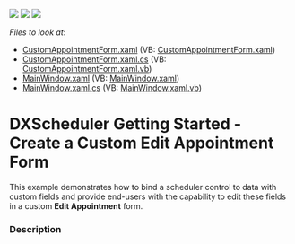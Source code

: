 <!-- default badges list -->
![](https://img.shields.io/endpoint?url=https://codecentral.devexpress.com/api/v1/VersionRange/128656280/10.2.3%2B)
[![](https://img.shields.io/badge/Open_in_DevExpress_Support_Center-FF7200?style=flat-square&logo=DevExpress&logoColor=white)](https://supportcenter.devexpress.com/ticket/details/E2499)
[![](https://img.shields.io/badge/📖_How_to_use_DevExpress_Examples-e9f6fc?style=flat-square)](https://docs.devexpress.com/GeneralInformation/403183)
<!-- default badges end -->
<!-- default file list -->
*Files to look at*:

* [CustomAppointmentForm.xaml](./CS/WpfApplication1/CustomAppointmentForm.xaml) (VB: [CustomAppointmentForm.xaml](./VB/WpfApplication1/CustomAppointmentForm.xaml))
* [CustomAppointmentForm.xaml.cs](./CS/WpfApplication1/CustomAppointmentForm.xaml.cs) (VB: [CustomAppointmentForm.xaml.vb](./VB/WpfApplication1/CustomAppointmentForm.xaml.vb))
* [MainWindow.xaml](./CS/WpfApplication1/MainWindow.xaml) (VB: [MainWindow.xaml](./VB/WpfApplication1/MainWindow.xaml))
* [MainWindow.xaml.cs](./CS/WpfApplication1/MainWindow.xaml.cs) (VB: [MainWindow.xaml.vb](./VB/WpfApplication1/MainWindow.xaml.vb))
<!-- default file list end -->
# DXScheduler Getting Started - Create a Custom Edit Appointment Form


<p>This example demonstrates how to bind a scheduler control to data with custom fields and provide end-users with the capability to edit these fields in a custom <strong>Edit Appointment</strong> form.</p>


<h3>Description</h3>

<p><br />
</p>

<br/>


